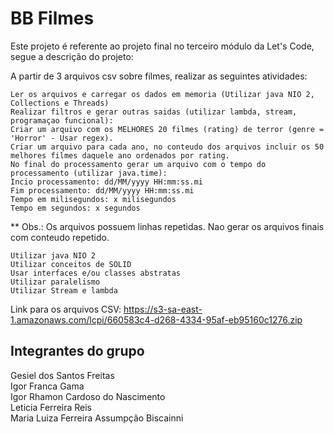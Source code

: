 # BB Filmes

Este projeto é referente ao projeto final no terceiro módulo da Let's Code, segue a descrição do projeto:

A partir de 3 arquivos csv sobre filmes, realizar as seguintes atividades:

    Ler os arquivos e carregar os dados em memoria (Utilizar java NIO 2, Collections e Threads)
    Realizar filtros e gerar outras saidas (utilizar lambda, stream, programaçao funcional):
    Criar um arquivo com os MELHORES 20 filmes (rating) de terror (genre = 'Horror' - Usar regex).
    Criar um arquivo para cada ano, no conteudo dos arquivos incluir os 50 melhores filmes daquele ano ordenados por rating.
    No final do processamento gerar um arquivo com o tempo do processamento (utilizar java.time):
    Incio processamento: dd/MM/yyyy HH:mm:ss.mi
    Fim processamento: dd/MM/yyyy HH:mm:ss.mi
    Tempo em milisegundos: x milisegundos
    Tempo em segundos: x segundos

** Obs.: Os arquivos possuem linhas repetidas. Nao gerar os arquivos finais com conteudo repetido.

    Utilizar java NIO 2
    Utilizar conceitos de SOLID
    Usar interfaces e/ou classes abstratas
    Utilizar paralelismo
    Utilizar Stream e lambda

Link para os arquivos CSV: https://s3-sa-east-1.amazonaws.com/lcpi/660583c4-d268-4334-95af-eb95160c1276.zip


## Integrantes do grupo

Gesiel dos Santos Freitas <br/>
Igor Franca Gama <br/>
Igor Rhamon Cardoso do Nascimento <br/>
Leticia Ferreira Reis <br/>
Maria Luiza Ferreira Assumpção Biscainni
